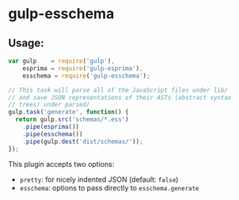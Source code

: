 gulp-esschema
============

## Usage:

```javascript
var gulp    = require('gulp'),
    esprima = require('gulp-esprima'),
    esschema = require('gulp-esschema');

// This task will parse all of the JavaScript files under lib/
// and save JSON representations of their ASTs (abstract syntax
// trees) under parsed/
gulp.task('generate', function() {
  return gulp.src('schemas/*.ess')
    .pipe(esprima())
    .pipe(esschema())
    .pipe(gulp.dest('dist/schemas/'));
});
```

This plugin accepts two options:

- `pretty`: for nicely indented JSON (default: `false`)
- `esschema`: options to pass directly to `esschema.generate`
